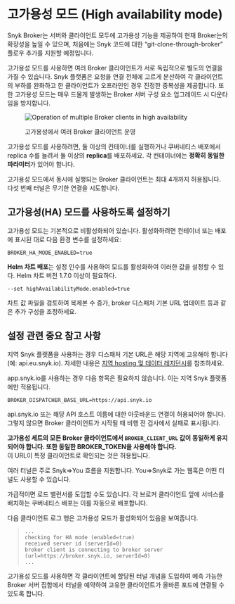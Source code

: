 # 고가용성 모드 (High availability mode)

Snyk Broker는 서버와 클라이언트 모두에 고가용성 기능을 제공하여 현재 Broker는의 확장성을 높일 수 있으며, 처음에는 Snyk 코드에 대한 “git-clone-through-broker” 플로우 추가를 지원할 예정입니다.

고가용성 모드를 사용하면 여러 Broker 클라이언트가 서로 독립적으로 별도의 연결을 가질 수 있습니다. Snyk 플랫폼은 요청을 연결 전체에 고르게 분산하여 각 클라이언트의 부하를 완화하고 한 클라이언트가 오프라인인 경우 진정한 중복성을 제공합니다. 또한 고가용성 모드는 매우 드물게 발생하는 Broker 서버 구성 요소 업그레이드 시 다운타임을 방지합니다.

<figure><img src="../../.gitbook/assets/snyk-broker-ha-mode.png" alt="Operation of multiple Broker clients in high availability"><figcaption><p>고가용성에서 여러 Broker 클라이언트 운영</p></figcaption></figure>

고가용성 모드를 사용하려면, 둘 이상의 컨테이너를 실행하거나 쿠버네티스 배포에서 replica 수를 늘려서 둘 이상의 **replica**를 배포하세요. 각 컨테이너에는 **정확히 동일한 파라미터**가 있어야 합니다.

고가용성 모드에서 동시에 실행되는 Broker 클라이언트는 최대 4개까지 허용됩니다. 다섯 번째 터널은 무기한 연결을 시도합니다.

## 고가용성(HA) 모드를 사용하도록 설정하기

고가용성 모드는 기본적으로 비활성화되어 있습니다. 활성화하려면 컨테이너 또는 배포에 표시된 대로 다음 환경 변수를 설정하세요:

```
BROKER_HA_MODE_ENABLED=true
```

**Helm 차트 배포**는 설정 인수를 사용하여 모드를 활성화하여 이러한 값을 설정할 수 있다. Helm 차트 버전 1.7.0 이상이 필요하다.

```
--set highAvailabilityMode.enabled=true
```

차트 값 파일을 검토하여 복제본 수 증가, broker 디스패처 기본 URL 업데이트 등과 같은 추가 구성을 조정하세요.

## 설정 관련 중요 참고 사항

지역 Snyk 플랫폼을 사용하는 경우 디스패처 기본 URL은 해당 지역에 고유해야 합니다(예: api.eu.snyk.io). 자세한 내용은 [지역 hosting 및 데이터 레지던시](../../working-with-snyk/regional-hosting-and-data-residency.md)를 참조하세요.

app.snyk.io를 사용하는 경우 다음 항목은 필요하지 않습니다. 이는 지역 Snyk 플랫폼에만 적용됩니다.

```
BROKER_DISPATCHER_BASE_URL=https://api.snyk.io
```

api.snyk.io 또는 해당 API 호스트 이름에 대한 아웃바운드 연결이 허용되어야 합니다. 그렇지 않으면 Broker 클라이언트가 시작될 때 비행 전 검사에서 실패로 표시됩니다.

**고가용성 세트의 모든 Broker 클라이언트에서 `BROKER_CLIENT_URL` 값이 동일하게 유지되어야 합니다. 또한 동일한 BROKER\_TOKEN을 사용해야 합니다.**\
이 URL이 특정 클라이언트로 확인되는 것은 허용됩니다.

여러 터널은 주로 Snyk=>You 흐름을 지원합니다. You=>Snyk로 가는 웹훅은 어떤 터널도 사용할 수 있습니다.

가급적이면 로드 밸런서를 도입할 수도 있습니다. 각 브로커 클라이언트 앞에 서비스를 배치하는 쿠버네티스 배포는 이를 자동으로 배포합니다.

다음 클라이언트 로그 행은 고가용성 모드가 활성화되어 있음을 보여줍니다.

> ```shell
> ...
> checking for HA mode (enabled=true)
> received server id (serverId=0)
> broker client is connecting to broker server (url=https://broker.snyk.io, serverId=0)
> ...
> ```

고가용성 모드를 사용하면 각 클라이언트에 할당된 터널 개념을 도입하여 예측 가능한 Broker 서버 집합에서 터널을 예약하여 고유한 클라이언트가 올바른 포드에 연결될 수 있도록 합니다.
